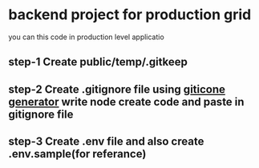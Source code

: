 # backend project for production grid
you can this code in production level applicatio
## step-1 Create public/temp/.gitkeep
## step-2 Create .gitignore file using  [giticone generator](https://mrkandreev.name/snippets/gitignore-generator/#Node) write node create code and paste in gitignore file

## step-3 Create .env file and also create .env.sample(for referance)